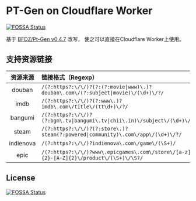 # PT-Gen on Cloudflare Worker
[![FOSSA Status](https://app.fossa.io/api/projects/git%2Bgithub.com%2FRhilip%2Fpt-gen-cfworker.svg?type=shield)](https://app.fossa.io/projects/git%2Bgithub.com%2FRhilip%2Fpt-gen-cfworker?ref=badge_shield)


基于 [BFDZ/Pt-Gen v0.4.7](https://github.com/BFDZ/PT-Gen/commit/950b85de16d9532e847a0756f165d1b29f09dd31) 改写，
使之可以直接在Cloudflare Worker上使用。

## 支持资源链接

| 资源来源 | 链接格式（Regexp） |
| :---: | :------|
| douban | `/(?:https?:\/\/)?(?:(?:movie\|www)\.)?douban\.com\/(?:subject\|movie)\/(\d+)\/?/` |
| imdb | `/(?:https?:\/\/)?(?:www\.)?imdb\.com\/title\/(tt\d+)\/?/` |
| bangumi | `/(?:https?:\/\/)?(?:bgm\.tv\|bangumi\.tv\|chii\.in)\/subject\/(\d+)\/?/` |
| steam | `/(?:https?:\/\/)?(?:store\.)?steam(?:powered\|community)\.com\/app\/(\d+)\/?/` |
| indienova | `/(?:https?:\/\/)?indienova\.com\/game\/(\S+)/` | 
| epic | `/(?:https?:\/\/)?www\.epicgames\.com\/store\/[a-z]{2}-[A-Z]{2}\/product\/(\S+)\/\S?/` |


## License
[![FOSSA Status](https://app.fossa.io/api/projects/git%2Bgithub.com%2FRhilip%2Fpt-gen-cfworker.svg?type=large)](https://app.fossa.io/projects/git%2Bgithub.com%2FRhilip%2Fpt-gen-cfworker?ref=badge_large)